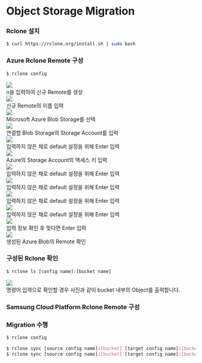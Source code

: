 <h1>Object Storage Migration</h1>

<h3>Rclone 설치</h3>

```bash
$ curl https://rclone.org/install.sh | sudo bash
```

<h3>Azure Rclone Remote 구성</h3>

```bash
$ rclone config
```
<img src=https://github.com/scp-cloudacademy/ce-advanced/assets/147478897/b150088f-24d7-4311-8649-09c14a2f4c28><br>
n을 입력하여 신규 Remote를 생성<br>
<img src=https://github.com/scp-cloudacademy/ce-advanced/assets/147478897/965e2a76-4a3e-453a-8500-efdba34583ea><br>
신규 Remote의 이름 입력<br>
<img src=https://github.com/scp-cloudacademy/ce-advanced/assets/147478897/bec1d8ea-f6b3-4825-994f-cbdbb56fd2cd><br>
Microsoft Azure Blob Storage를 선택<br>
<img src=https://github.com/scp-cloudacademy/ce-advanced/assets/147478897/c9d7bc0a-af18-414d-910b-9488bec1b6ab><br>
연결할 Blob Storage의 Storage Account를 입력<br>
<img src=https://github.com/scp-cloudacademy/ce-advanced/assets/147478897/89809ea5-90f0-4754-bc1c-2e1b0751c21f><br>
입력하지 않은 채로 default 설정을 위해 Enter 입력<br>
<img src=https://github.com/scp-cloudacademy/ce-advanced/assets/147478897/c30bfef6-23ff-4cf5-8c2b-c878e2ece17d><br>
Azure의 Storage Account의 액세스 키 입력<br>
<img src=https://github.com/scp-cloudacademy/ce-advanced/assets/147478897/e21c548c-9a69-49c9-9766-0809a9f5dc14><br>
입력하지 않은 채로 default 설정을 위해 Enter 입력<br>
<img src=https://github.com/scp-cloudacademy/ce-advanced/assets/147478897/41868a2f-1a97-47a6-b04c-5c8d961ed7c9><br>
입력하지 않은 채로 default 설정을 위해 Enter 입력<br>
<img src=https://github.com/scp-cloudacademy/ce-advanced/assets/147478897/2847357a-2774-47f0-86be-68cb980dd54a><br>
입력하지 않은 채로 default 설정을 위해 Enter 입력<br>
<img src=https://github.com/scp-cloudacademy/ce-advanced/assets/147478897/31a96583-7321-4cba-a940-9c572f7248b7><br>
입력하지 않은 채로 default 설정을 위해 Enter 입력<br>
<img src=https://github.com/scp-cloudacademy/ce-advanced/assets/147478897/d10a9b6d-53d7-4d14-ac16-ff1dbb54271d><br>
입력 정보 확인 후 맞다면 Enter 입력<br>
<img src=https://github.com/scp-cloudacademy/ce-advanced/assets/147478897/af13d55c-8255-458f-b56e-91e24902d8f5><br>
생성된 Azure Blob의 Remote 확인<br>

<h3>구성된 Rclone 확인</h3>

```bash
$ rclone ls [config name]:[bucket name]
```
<img src=https://github.com/scp-cloudacademy/ce-advanced/assets/147478897/d9d2cbf6-2fb8-4de1-800a-5154bdb85e9b><br>
명령어 입력으로 확인할 경우 사진과 같이 bucket 내부의 Object를 출력합니다.

<h3>Samsung Cloud Platform Rclone Remote 구성</h3>

<h3>Migration 수행</h3>

```bash
$ rclone config
```


```bash
$ rclone sync [source config name]:[bucket] [target config name]:[bucket] --dry-run --progress
$ rclone sync [source config name]:[bucket] [target config name]:[bucket] --progress
```
